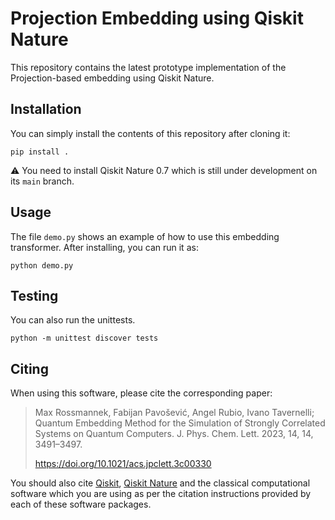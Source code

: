 # Projection Embedding using Qiskit Nature

This repository contains the latest prototype implementation of the Projection-based embedding using Qiskit Nature.

## Installation

You can simply install the contents of this repository after cloning it:
```
pip install .
```

:warning: You need to install Qiskit Nature 0.7 which is still under development on its `main` branch.

## Usage

The file `demo.py` shows an example of how to use this embedding transformer.
After installing, you can run it as:
```
python demo.py
```

## Testing

You can also run the unittests.
```
python -m unittest discover tests
```

## Citing

When using this software, please cite the corresponding paper:

> Max Rossmannek, Fabijan Pavošević, Angel Rubio, Ivano Tavernelli;
> Quantum Embedding Method for the Simulation of Strongly Correlated Systems on Quantum Computers.
> J. Phys. Chem. Lett. 2023, 14, 14, 3491–3497.
>
> https://doi.org/10.1021/acs.jpclett.3c00330

You should also cite [Qiskit](https://github.com/Qiskit/qiskit-terra),
[Qiskit Nature](https://github.com/Qiskit/qiskit-nature) and the classical computational software
which you are using as per the citation instructions provided by each of these software packages.
